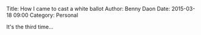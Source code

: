 Title: How I came to cast a white ballot
Author: Benny Daon
Date: 2015-03-18 09:00
Category: Personal

It's the third time...
